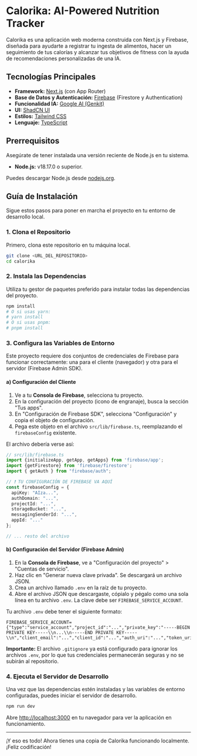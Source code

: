 #  Calorika: AI-Powered Nutrition Tracker

Calorika es una aplicación web moderna construida con Next.js y Firebase, diseñada para ayudarte a registrar tu ingesta de alimentos, hacer un seguimiento de tus calorías y alcanzar tus objetivos de fitness con la ayuda de recomendaciones personalizadas de una IA.

## Tecnologías Principales

- **Framework:** [Next.js](https://nextjs.org/) (con App Router)
- **Base de Datos y Autenticación:** [Firebase](https://firebase.google.com/) (Firestore y Authentication)
- **Funcionalidad IA:** [Google AI (Genkit)](https://firebase.google.com/docs/genkit)
- **UI:** [ShadCN UI](https://ui.shadcn.com/)
- **Estilos:** [Tailwind CSS](https://tailwindcss.com/)
- **Lenguaje:** [TypeScript](https://www.typescriptlang.org/)

## Prerrequisitos

Asegúrate de tener instalada una versión reciente de Node.js en tu sistema.
- **Node.js:** v18.17.0 o superior.

Puedes descargar Node.js desde [nodejs.org](https://nodejs.org/).

## Guía de Instalación

Sigue estos pasos para poner en marcha el proyecto en tu entorno de desarrollo local.

### 1. Clona el Repositorio

Primero, clona este repositorio en tu máquina local.
```bash
git clone <URL_DEL_REPOSITORIO>
cd calorika
```

### 2. Instala las Dependencias

Utiliza tu gestor de paquetes preferido para instalar todas las dependencias del proyecto.

```bash
npm install
# O si usas yarn:
# yarn install
# O si usas pnpm:
# pnpm install
```

### 3. Configura las Variables de Entorno

Este proyecto requiere dos conjuntos de credenciales de Firebase para funcionar correctamente: una para el cliente (navegador) y otra para el servidor (Firebase Admin SDK).

#### a) Configuración del Cliente

1.  Ve a tu **Consola de Firebase**, selecciona tu proyecto.
2.  En la configuración del proyecto (icono de engranaje), busca la sección "Tus apps".
3.  En "Configuración de Firebase SDK", selecciona "Configuración" y copia el objeto de configuración.
4.  Pega este objeto en el archivo `src/lib/firebase.ts`, reemplazando el `firebaseConfig` existente.

El archivo debería verse así:
```typescript
// src/lib/firebase.ts
import {initializeApp, getApp, getApps} from 'firebase/app';
import {getFirestore} from 'firebase/firestore';
import { getAuth } from "firebase/auth";

// ❗️ TU CONFIGURACIÓN DE FIREBASE VA AQUÍ
const firebaseConfig = {
  apiKey: "AIza...",
  authDomain: "...",
  projectId: "...",
  storageBucket: "...",
  messagingSenderId: "...",
  appId: "..."
};

// ... resto del archivo
```

#### b) Configuración del Servidor (Firebase Admin)

1.  En la **Consola de Firebase**, ve a "Configuración del proyecto" > "Cuentas de servicio".
2.  Haz clic en "Generar nueva clave privada". Se descargará un archivo JSON.
3.  Crea un archivo llamado `.env` en la raíz de tu proyecto.
4.  Abre el archivo JSON que descargaste, cópialo y pégalo como una sola línea en tu archivo `.env`. La clave debe ser `FIREBASE_SERVICE_ACCOUNT`.

Tu archivo `.env` debe tener el siguiente formato:
```env
FIREBASE_SERVICE_ACCOUNT={"type":"service_account","project_id":"...","private_key":"-----BEGIN PRIVATE KEY-----\\n...\\n-----END PRIVATE KEY-----\\n","client_email":"...","client_id":"...","auth_uri":"...","token_uri":"...","auth_provider_x509_cert_url":"...","client_x509_cert_url":"...","universe_domain":"googleapis.com"}
```
**Importante:** El archivo `.gitignore` ya está configurado para ignorar los archivos `.env`, por lo que tus credenciales permanecerán seguras y no se subirán al repositorio.

### 4. Ejecuta el Servidor de Desarrollo

Una vez que las dependencias estén instaladas y las variables de entorno configuradas, puedes iniciar el servidor de desarrollo.

```bash
npm run dev
```

Abre [http://localhost:3000](http://localhost:3000) en tu navegador para ver la aplicación en funcionamiento.

---

¡Y eso es todo! Ahora tienes una copia de Calorika funcionando localmente. ¡Feliz codificación!
